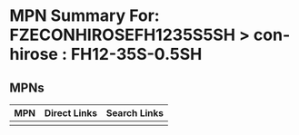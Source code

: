 



# MPN Summary For: FZECONHIROSEFH1235S5SH > con-hirose : FH12-35S-0.5SH

## MPNs
  

|MPN|Direct Links|Search Links|
| :--- | :--- | :--- |
||||
